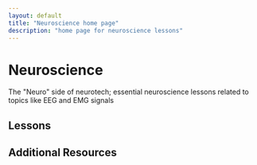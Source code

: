 ```yaml
---
layout: default
title: "Neuroscience home page"
description: "home page for neuroscience lessons"
---
```


# Neuroscience

The "Neuro" side of neurotech; essential neuroscience lessons related to topics like EEG and EMG signals

## Lessons


## Additional Resources
